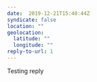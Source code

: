 ```yaml
---
date:  2019-12-21T15:40:44Z
syndicate: false
location: ""
geolocation: 
  latitude: ""
  longitude: ""
reply-to-url: 1
---
```

Testing reply

